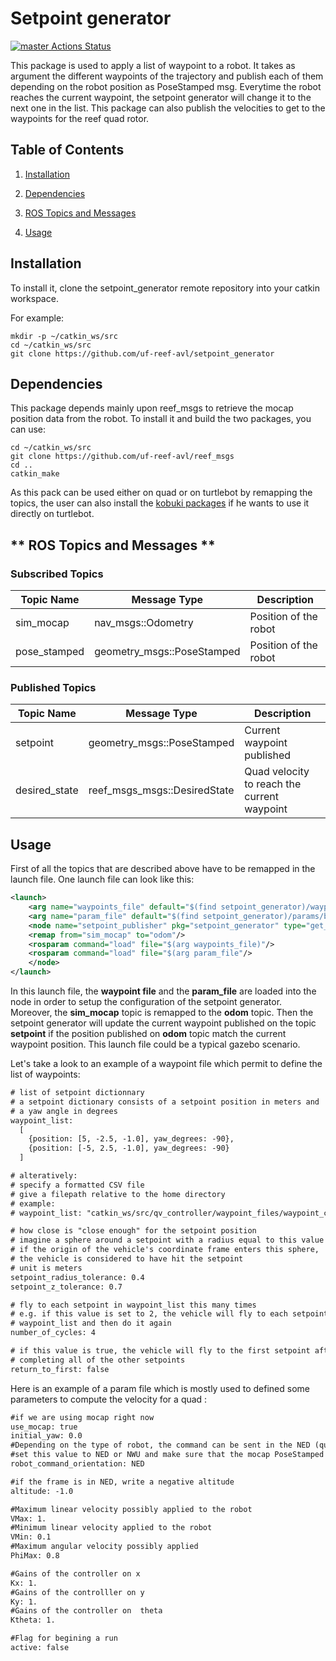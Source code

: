 # Setpoint generator


[![master Actions Status](https://github.com/uf-reef-avl/setpoint_generator/workflows/master/badge.svg)](https://github.com/uf-reef-avl/setpoint_generator/actions)


This package is used to apply a list of waypoint to a robot. It takes as argument the different waypoints of the trajectory and publish each of them depending on the robot position as PoseStamped msg. Everytime the robot reaches the current waypoint, the setpoint generator will change it to the next one in the list. This package can also publish the velocities to get to the waypoints for the reef quad rotor.


**Table of Contents**
---------------------

1. [Installation](#Installation)

2. [Dependencies](#Dependencies)

3. [ROS Topics and Messages](#ROS_Topics_and_Messages)

4. [Usage](#Usage)


<a name="Installation"/>

**Installation**
----------------

To install it, clone the setpoint_generator remote repository into your catkin workspace.

For example:

    mkdir -p ~/catkin_ws/src
    cd ~/catkin_ws/src
    git clone https://github.com/uf-reef-avl/setpoint_generator



<a name="Dependencies"/>

**Dependencies**
----------------

This package depends mainly upon reef_msgs to retrieve the mocap position data from the robot. To install it and build the two packages, you can use:

	cd ~/catkin_ws/src
    git clone https://github.com/uf-reef-avl/reef_msgs
    cd ..
    catkin_make

As this pack can be used either on quad or on turtlebot by remapping the topics, the user can also install the [kobuki packages](http://wiki.ros.org/kobuki/Tutorials/Installation)
if he wants to use it directly on turtlebot. 


<a name="ROS_Topics_and_Messages"/>

** ROS Topics and Messages **
-------------------------

### Subscribed Topics
|Topic Name|Message Type|Description|
|--|--|--|
|sim_mocap|nav_msgs::Odometry|Position of the robot|
|pose_stamped|geometry_msgs::PoseStamped|Position of the robot|


### Published Topics
|Topic Name|Message Type|Description|
|--|--|--|
|setpoint|geometry_msgs::PoseStamped| Current waypoint published|
|desired_state|reef_msgs_msgs::DesiredState|Quad velocity to reach the current waypoint|

<a name="Usage"/>

**Usage**
---------

First of all the topics that are described above have to be remapped in the launch file. One launch file can look like this:

```xml
<launch>
	<arg name="waypoints_file" default="$(find setpoint_generator)/waypoint_files/figure_8.yaml" /> 
	<arg name="param_file" default="$(find setpoint_generator)/params/basic_param.yaml" /> 
	<node name="setpoint_publisher" pkg="setpoint_generator" type="get_setpoint_node.py" clear_params="true" output="screen">
  	<remap from="sim_mocap" to="odom"/>
  	<rosparam command="load" file="$(arg waypoints_file)"/>
  	<rosparam command="load" file="$(arg param_file"/>
	</node>
</launch>
```
In this launch file, the **waypoint file** and the **param_file** are loaded into the node in order to setup the configuration of the setpoint generator. Moreover, the **sim_mocap** topic is remapped to the **odom** topic. Then the setpoint generator will update the current waypoint published on the topic **setpoint** if the position published on **odom** topic match the current waypoint position. This launch file could be a typical gazebo scenario.

Let's take a look to an example of a waypoint file which permit to define the list of waypoints:

```xml
# list of setpoint dictionnary
# a setpoint dictionary consists of a setpoint position in meters and
# a yaw angle in degrees
waypoint_list:
  [
    {position: [5, -2.5, -1.0], yaw_degrees: -90},
    {position: [-5, 2.5, -1.0], yaw_degrees: -90}
  ]

# alteratively:
# specify a formatted CSV file
# give a filepath relative to the home directory
# example:
# waypoint_list: "catkin_ws/src/qv_controller/waypoint_files/waypoint_circle_with_yaw.csv"

# how close is "close enough" for the setpoint position
# imagine a sphere around a setpoint with a radius equal to this value
# if the origin of the vehicle's coordinate frame enters this sphere,
# the vehicle is considered to have hit the setpoint
# unit is meters
setpoint_radius_tolerance: 0.4
setpoint_z_tolerance: 0.7

# fly to each setpoint in waypoint_list this many times
# e.g. if this value is set to 2, the vehicle will fly to each setpoint in
# waypoint_list and then do it again
number_of_cycles: 4

# if this value is true, the vehicle will fly to the first setpoint after
# completing all of the other setpoints
return_to_first: false

```

Here is an example of a param file which is mostly used to defined some parameters to compute the velocity for a quad :
```xml
#if we are using mocap right now
use_mocap: true
initial_yaw: 0.0
#Depending on the type of robot, the command can be sent in the NED (quad) or NWU (turtlebot) frame
#set this value to NED or NWU and make sure that the mocap PoseStamped message are set to NED
robot_command_orientation: NED

#if the frame is in NED, write a negative altitude
altitude: -1.0

#Maximum linear velocity possibly applied to the robot
VMax: 1.
#Minimum linear velocity applied to the robot
VMin: 0.1
#Maximum angular velocity possibly applied
PhiMax: 0.8

#Gains of the controller on x
Kx: 1.
#Gains of the controlller on y
Ky: 1.
#Gains of the controller on  theta
Ktheta: 1.

#Flag for begining a run
active: false

```
